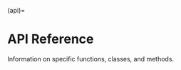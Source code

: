 (api)=
# API Reference

Information on specific functions, classes, and methods.

```{tableofcontents}
```